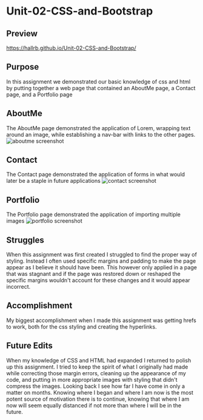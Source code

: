 # Unit-02-CSS-and-Bootstrap

## Preview
https://hallrb.github.io/Unit-02-CSS-and-Bootstrap/

## Purpose
In this assignment we demonstrated our basic knowledge of css and html by putting together a web page that contained an AboutMe page, a Contact page, and a Portfolio page

## AboutMe
The AboutMe page demonstrated the application of Lorem, wrapping text around an image, while establishing a nav-bar with links to the other pages.
![aboutme screenshot](https://github.com/HallRB/Unit-02-CSS-and-Bootstrap/blob/master/images/aboutme.JPG)

## Contact
The Contact page demonstrated the application of forms in what would later be a staple in future applications
![contact screenshot](https://github.com/HallRB/Unit-02-CSS-and-Bootstrap/blob/master/images/Contacts.JPG)

## Portfolio
The Portfolio page demonstrated the application of importing multiple images
![portfolio screenshot](https://github.com/HallRB/Unit-02-CSS-and-Bootstrap/blob/master/images/Portfolio.JPG)

## Struggles
When this assignment was first created I struggled to find the proper way of styling.  Instead I often used specific margins and padding to make the page appear as I believe it should have been.  This however only applied in a page that was stagnant and if the page was restored down or reshaped the specific margins wouldn't account for these changes and it would appear incorrect.

## Accomplishment
My biggest accomplishment when I made this assignment was getting hrefs to work, both for the css styling and creating the hyperlinks.

## Future Edits
When my knowledge of CSS and HTML had expanded I returned to polish up this assignment.  I tried to keep the spirit of what I originally had made while correcting those margin errors, cleaning up the appearance of my code, and putting in more appropriate images with styling that didn't compress the images.  Looking back I see how far I have come in only a matter on months.  Knowing where I began and where I am now is the most potent source of motivation there is to continue, knowing that where I am now will seem equally distanced if not more than where I will be in the future.
